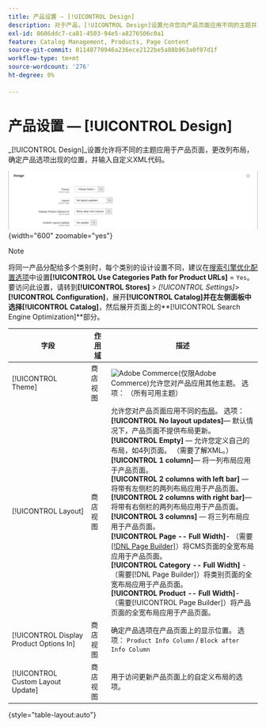 ```yaml
---
title: 产品设置 — [!UICONTROL Design]
description: 对于产品，[!UICONTROL Design]设置允许您向产品页面应用不同的主题并更改布局。
exl-id: 8606ddc7-ca81-4503-94e5-a8276506c0a1
feature: Catalog Management, Products, Page Content
source-git-commit: 01148770946a236ece2122be5a88b963a0f07d1f
workflow-type: tm+mt
source-wordcount: '276'
ht-degree: 0%

---
```


# 产品设置 — [!UICONTROL Design]

_[!UICONTROL Design]_设置允许将不同的主题应用于产品页面，更改列布局，确定产品选项出现的位置，并输入自定义XML代码。

![设计](./assets/product-design-ee.png){width="600" zoomable="yes"}

>[!NOTE]
>
>将同一产品分配给多个类别时，每个类别的设计设置不同，建议在[搜索引擎优化配置选项](../configuration-reference/catalog/catalog.md#search-engine-optimization)中设置&#x200B;**[!UICONTROL Use Categories Path for Product URLs]** = `Yes`。 要访问此设置，请转到&#x200B;**[!UICONTROL Stores]** > _[!UICONTROL Settings]_>**[!UICONTROL Configuration]**，展开&#x200B;**[!UICONTROL Catalog]**并在左侧面板中选择&#x200B;**[!UICONTROL Catalog]**，然后展开页面上的&#x200B;**[!UICONTROL Search Engine Optimization]**部分。

| 字段 | [作用域](../getting-started/websites-stores-views.md#scope-settings) | 描述 |
|---|---|----|
| [!UICONTROL Theme] | 商店视图 | ![Adobe Commerce](../assets/adobe-logo.svg)(仅限Adobe Commerce)允许您对产品应用其他主题。 选项： （所有可用主题） |
| [!UICONTROL Layout] | 商店视图 | 允许您对产品页面应用不同的[布局](../content-design/page-layout.md)。 选项： <br/>**[!UICONTROL No layout updates]**— 默认情况下，产品页面不提供布局更新。<br/>**[!UICONTROL Empty]** — 允许您定义自己的布局，如4列页面。 （需要了解XML。） <br/>**[!UICONTROL 1 column]**— 将一列布局应用于产品页面。<br/>**[!UICONTROL 2 columns with left bar]** — 将带有左侧栏的两列布局应用于产品页面。 <br/>**[!UICONTROL 2 columns with right bar]**— 将带有右侧栏的两列布局应用于产品页面。<br/>**[!UICONTROL 3 columns]** — 将三列布局应用于产品页面。 <br/>**[!UICONTROL Page -- Full Width]**- （需要[[!DNL Page Builder]](../page-builder/introduction.md)）将CMS页面的全宽布局应用于产品页面。<br/>**[!UICONTROL Category -- Full Width]** - （需要[!DNL Page Builder]）将类别页面的全宽布局应用于产品页面。 <br/>**[!UICONTROL Product -- Full Width]**- （需要[!UICONTROL Page Builder]）将产品页面的全宽布局应用于产品页面。 |
| [!UICONTROL Display Product Options In] | 商店视图 | 确定产品选项在产品页面上的显示位置。 选项： `Product Info Column` / `Block after Info Column` |
| [!UICONTROL Custom Layout Update] | 商店视图 | 用于访问更新产品页面上的自定义布局的选项。 |

{style="table-layout:auto"}
